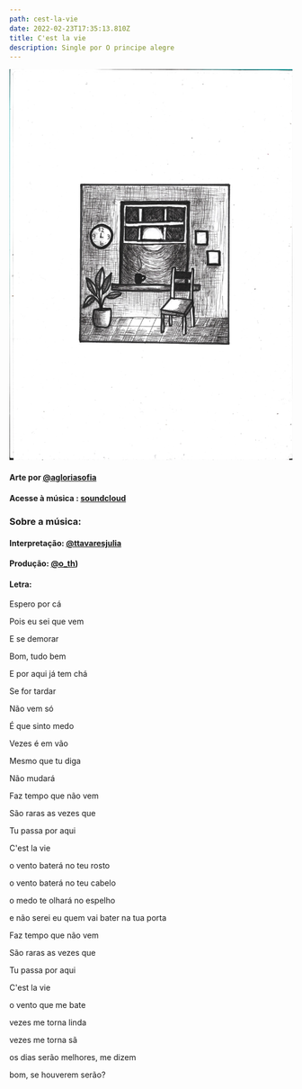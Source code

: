 ```yaml
---
path: cest-la-vie
date: 2022-02-23T17:35:13.810Z
title: C'est la vie
description: Single por O principe alegre
---
```

![Capa single](../assets/capamusica.jpg "Capa")

#### Arte por [@agloriasofia](https://www.instagram.com/agloriasofia/)

#### Acesse à música : [soundcloud](https://soundcloud.com/oprincipealegre/)

### Sobre a música:
#### Interpretação: [@ttavaresjulia](https://www.instagram.com/ttavaresjulia/)
#### Produção: [@o_th](https://www.instagram.com/o_th/))
#### Letra: 

Espero por cá

Pois eu sei que vem

E se demorar

Bom, tudo bem

E por aqui já tem chá

Se for tardar

Não vem só

É que sinto medo

Vezes é em vão

Mesmo que tu diga

Não mudará

Faz tempo que não vem

São raras as vezes que

Tu passa por aqui

C'est la vie

o vento baterá no teu rosto

o vento baterá no teu cabelo

o medo te olhará no espelho

e não serei eu quem vai bater na tua porta

Faz tempo que não vem

São raras as vezes que

Tu passa por aqui

C'est la vie

o vento que me bate

vezes me torna linda

vezes me torna sã

os dias serão melhores, me dizem

bom, se houverem serão?